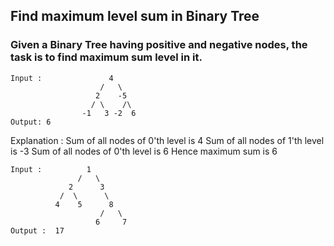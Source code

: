 ## Find maximum level sum in Binary Tree

### Given a Binary Tree having positive and negative nodes, the task is to find maximum sum level in it.

```
Input :               4
                    /   \
                   2    -5
                  / \    /\
                -1   3 -2  6
Output: 6
```
Explanation :
Sum of all nodes of 0'th level is 4
Sum of all nodes of 1'th level is -3
Sum of all nodes of 0'th level is 6
Hence maximum sum is 6

```
Input :          1
               /   \
             2      3
           /  \      \
          4    5      8
                    /   \
                   6     7  
Output :  17
```